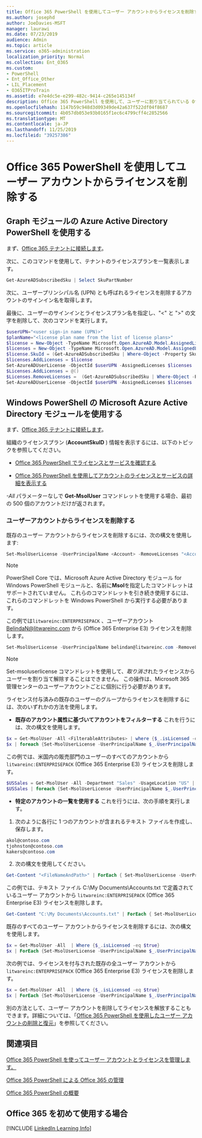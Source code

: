 ```yaml
---
title: Office 365 PowerShell を使用してユーザー アカウントからライセンスを削除する
ms.author: josephd
author: JoeDavies-MSFT
manager: laurawi
ms.date: 07/23/2019
audience: Admin
ms.topic: article
ms.service: o365-administration
localization_priority: Normal
ms.collection: Ent_O365
ms.custom:
- PowerShell
- Ent_Office_Other
- LIL_Placement
- O365ITProTrain
ms.assetid: e7e4dc5e-e299-482c-9414-c265e145134f
description: Office 365 PowerShell を使用して、ユーザーに割り当てられている Office 365 ライセンスを削除する方法について説明します。
ms.openlocfilehash: 1147b59c948d3d09349de42a637f522df04f8687
ms.sourcegitcommit: 4b057db053e93b0165f1ec6c4799cff4c2852566
ms.translationtype: MT
ms.contentlocale: ja-JP
ms.lasthandoff: 11/25/2019
ms.locfileid: "39257386"
---
```

# <a name="remove-licenses-from-user-accounts-with-office-365-powershell"></a>Office 365 PowerShell を使用してユーザー アカウントからライセンスを削除する

## <a name="use-the-azure-active-directory-powershell-for-graph-module"></a>Graph モジュールの Azure Active Directory PowerShell を使用する

まず、[Office 365 テナントに接続します](connect-to-office-365-powershell.md#connect-with-the-azure-active-directory-powershell-for-graph-module)。
  

次に、このコマンドを使用して、テナントのライセンスプランを一覧表示します。

```powershell
Get-AzureADSubscribedSku | Select SkuPartNumber
```

次に、ユーザープリンシパル名 (UPN) とも呼ばれるライセンスを削除するアカウントのサインイン名を取得します。

最後に、ユーザーのサインインとライセンスプラン名を指定し、"<" と ">" の文字を削除して、次のコマンドを実行します。

```powershell
$userUPN="<user sign-in name (UPN)>"
$planName="<license plan name from the list of license plans>"
$license = New-Object -TypeName Microsoft.Open.AzureAD.Model.AssignedLicense
$licenses = New-Object -TypeName Microsoft.Open.AzureAD.Model.AssignedLicenses
$license.SkuId = (Get-AzureADSubscribedSku | Where-Object -Property SkuPartNumber -Value $planName -EQ).SkuID
$licenses.AddLicenses = $license
Set-AzureADUserLicense -ObjectId $userUPN -AssignedLicenses $licenses
$Licenses.AddLicenses = @()
$Licenses.RemoveLicenses =  (Get-AzureADSubscribedSku | Where-Object -Property SkuPartNumber -Value $planName -EQ).SkuID
Set-AzureADUserLicense -ObjectId $userUPN -AssignedLicenses $licenses
```

## <a name="use-the-microsoft-azure-active-directory-module-for-windows-powershell"></a>Windows PowerShell の Microsoft Azure Active Directory モジュールを使用する

まず、[Office 365 テナントに接続します](connect-to-office-365-powershell.md#connect-with-the-microsoft-azure-active-directory-module-for-windows-powershell)。

   
組織のライセンスプラン (**AccountSkuID** ) 情報を表示するには、以下のトピックを参照してください。
    
  - [Office 365 PowerShell でライセンスとサービスを確認する](view-licenses-and-services-with-office-365-powershell.md)
    
  - [Office 365 PowerShell を使用してアカウントのライセンスとサービスの詳細を表示する](view-account-license-and-service-details-with-office-365-powershell.md)
    
_-All_ パラメーターなしで **Get-MsolUser** コマンドレットを使用する場合、最初の 500 個のアカウントだけが返されます。
    
### <a name="removing-licenses-from-user-accounts"></a>ユーザーアカウントからライセンスを削除する

既存のユーザー アカウントからライセンスを削除するには、次の構文を使用します:
  
```powershell
Set-MsolUserLicense -UserPrincipalName <Account> -RemoveLicenses "<AccountSkuId1>", "<AccountSkuId2>"...
```

>[!Note]
>PowerShell Core では、Microsoft Azure Active Directory モジュール for Windows PowerShell モジュールと、名前に**Msol**を指定したコマンドレットはサポートされていません。 これらのコマンドレットを引き続き使用するには、これらのコマンドレットを Windows PowerShell から実行する必要があります。
>

この例では`litwareinc:ENTERPRISEPACK` 、ユーザーアカウント BelindaN@litwareinc.com から (Office 365 Enterprise E3) ライセンスを削除します。
  
```powershell
Set-MsolUserLicense -UserPrincipalName belindan@litwareinc.com -RemoveLicenses "litwareinc:ENTERPRISEPACK"
```

>[!Note]
>Set-msoluserlicense コマンドレットを使用して、*取り消さ*れたライセンスからユーザーを割り当て解除することはできません。 この操作は、Microsoft 365 管理センターのユーザーアカウントごとに個別に行う必要があります。
>

ライセンス付与済みの既存のユーザーのグループからライセンスを削除するには、次のいずれかの方法を使用します。
  
- **既存のアカウント属性に基づいてアカウントをフィルターする** これを行うには、次の構文を使用します。
    
```powershell
$x = Get-MsolUser -All <FilterableAttributes> | where {$_.isLicensed -eq $true}
$x | foreach {Set-MsolUserLicense -UserPrincipalName $_.UserPrincipalName -RemoveLicenses "<AccountSkuId1>", "<AccountSkuId2>"...}
```

この例では、米国内の販売部門のユーザーのすべてのアカウントから  `litwareinc:ENTERPRISEPACK` (Office 365 Enterprise E3) ライセンスを削除します。
    
```powershell
$USSales = Get-MsolUser -All -Department "Sales" -UsageLocation "US" | where {$_.isLicensed -eq $true}
$USSales | foreach {Set-MsolUserLicense -UserPrincipalName $_.UserPrincipalName -RemoveLicenses "litwareinc:ENTERPRISEPACK"}
```

- **特定のアカウントの一覧を使用する** これを行うには、次の手順を実行します。
    
1. 次のように各行に 1 つのアカウントが含まれるテキスト ファイルを作成し、保存します。
    
  ```powershell
akol@contoso.com
tjohnston@contoso.com
kakers@contoso.com
  ```

2. 次の構文を使用してください。
    
  ```powershell
  Get-Content "<FileNameAndPath>" | ForEach { Set-MsolUserLicense -UserPrincipalName $_ -RemoveLicenses "<AccountSkuId1>", "<AccountSkuId2>"... }
  ```

この例では、テキスト ファイル C:\My Documents\Accounts.txt で定義されているユーザー アカウントから `litwareinc:ENTERPRISEPACK` (Office 365 Enterprise E3) ライセンスを削除します。
    
  ```powershell
  Get-Content "C:\My Documents\Accounts.txt" | ForEach { Set-MsolUserLicense -UserPrincipalName $_ -RemoveLicenses "litwareinc:ENTERPRISEPACK" }
  ```

既存のすべてのユーザー アカウントからライセンスを削除するには、次の構文を使用します。
  
```powershell
$x = Get-MsolUser -All  | Where {$_.isLicensed -eq $true}
$x | ForEach {Set-MsolUserLicense -UserPrincipalName $_.UserPrincipalName -RemoveLicenses "<AccountSkuId1>", "<AccountSkuId2>"...}
```

次の例では、ライセンスを付与された既存の全ユーザー アカウントから  `litwareinc:ENTERPRISEPACK` (Office 365 Enterprise E3) ライセンスを削除します。
  
```powershell
$x = Get-MsolUser -All  | Where {$_.isLicensed -eq $true}
$x | ForEach {Set-MsolUserLicense -UserPrincipalName $_.UserPrincipalName -RemoveLicenses "litwareinc:ENTERPRISEPACK"}
```

別の方法として、ユーザー アカウントを削除してライセンスを解放することもできます。詳細については、「[Office 365 PowerShell を使用したユーザー アカウントの削除と復元](delete-and-restore-user-accounts-with-office-365-powershell.md)」を参照してください。
  
## <a name="see-also"></a>関連項目

[Office 365 PowerShell を使ってユーザー アカウントとライセンスを管理します。](manage-user-accounts-and-licenses-with-office-365-powershell.md)
  
[Office 365 PowerShell による Office 365 の管理](manage-office-365-with-office-365-powershell.md)
  
[Office 365 PowerShell の概要](getting-started-with-office-365-powershell.md)

    
## <a name="new-to-office-365"></a>Office 365 を初めて使用する場合

[!INCLUDE [LinkedIn Learning Info](../common/office/linkedin-learning-info.md)]
   

